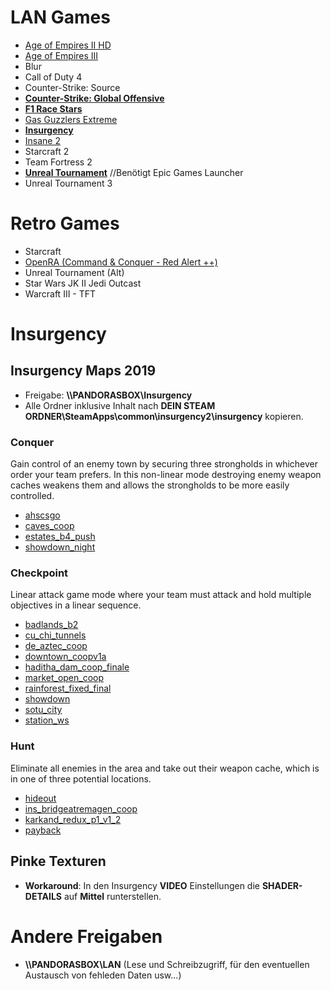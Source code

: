 # LAN Games

- [Age of Empires II HD](https://store.steampowered.com/app/221380/Age_of_Empires_II_HD)
- [Age of Empires III](https://store.steampowered.com/app/105450/Age_of_Empires_III_Complete_Collection/)
- Blur
- Call of Duty 4
- Counter-Strike: Source
- **[Counter-Strike: Global Offensive](https://store.steampowered.com/app/730/CounterStrike_Global_Offensive/)**
- **[F1 Race Stars](https://store.steampowered.com/app/203680/F1_RACE_STARS/)**
- [Gas Guzzlers Extreme](https://store.steampowered.com/app/243800/Gas_Guzzlers_Extreme/)
- **[Insurgency](https://store.steampowered.com/app/222880/Insurgency/)**
- [Insane 2](https://store.steampowered.com/app/35320/Insane_2/)
- Starcraft 2
- Team Fortress 2
- **[Unreal Tournament](https://www.epicgames.com/unrealtournament/)** //Benötigt Epic Games Launcher
- Unreal Tournament 3

# Retro Games
- Starcraft
- [OpenRA (Command & Conquer - Red Alert ++)](https://www.openra.net)
- Unreal Tournament (Alt)
- Star Wars JK II Jedi Outcast
- Warcraft III - TFT

# Insurgency

## Insurgency Maps 2019
- Freigabe: **\\\\PANDORASBOX\Insurgency**
- Alle Ordner inklusive Inhalt nach **DEIN STEAM ORDNER\SteamApps\common\insurgency2\insurgency** kopieren.

### Conquer
Gain control of an enemy town by securing three strongholds in whichever order your team prefers. In this non-linear mode destroying enemy weapon caches weakens them and allows the strongholds to be more easily controlled.
- [ahscsgo](https://steamcommunity.com/sharedfiles/filedetails/?id=1463683566&searchtext=ahscsgo)
- [caves_coop](https://steamcommunity.com/sharedfiles/filedetails/?id=1125220551&searchtext=caves_coop)
- [estates_b4_push](https://steamcommunity.com/sharedfiles/filedetails/?id=1567630372&searchtext=estates_b4_push)
- [showdown_night](https://steamcommunity.com/sharedfiles/filedetails/?id=896011370&searchtext=showdown_night)

### Checkpoint
Linear attack game mode where your team must attack and hold multiple objectives in a linear sequence.
- [badlands_b2](https://steamcommunity.com/sharedfiles/filedetails/?id=1893781116&searchtext=badlands_b2)
- [cu_chi_tunnels](https://steamcommunity.com/sharedfiles/filedetails/?id=537546276&searchtext=cu_chi_tunnels)
- [de_aztec_coop](https://steamcommunity.com/sharedfiles/filedetails/?id=1580296541&searchtext=de_aztec_coop)
- [downtown_coopv1a](https://steamcommunity.com/sharedfiles/filedetails/?id=1130993973&searchtext=downtown_coopv1a)
- [haditha_dam_coop_finale](https://steamcommunity.com/sharedfiles/filedetails/?id=1115534556&searchtext=haditha_dam_coop_finale)
- [market_open_coop](https://steamcommunity.com/sharedfiles/filedetails/?id=1190497035&searchtext=market_open_coop)
- [rainforest_fixed_final](https://steamcommunity.com/sharedfiles/filedetails/?id=1124444873&searchtext=rainforest_fixed_final)
- [showdown](https://steamcommunity.com/sharedfiles/filedetails/?id=890747795&searchtext=showdown)
- [sotu_city](https://steamcommunity.com/sharedfiles/filedetails/?id=1832309723&searchtext=sotu)
- [station_ws](https://steamcommunity.com/sharedfiles/filedetails/?id=317112080&searchtext=station_ws)

### Hunt
Eliminate all enemies in the area and take out their weapon cache, which is in one of three potential locations.
- [hideout](https://steamcommunity.com/sharedfiles/filedetails/?id=695181010&searchtext=hideout)
- [ins_bridgeatremagen_coop](https://steamcommunity.com/sharedfiles/filedetails/?id=822609478&searchtext=ins_bridgeatremagen_coop)
- [karkand_redux_p1_v1_2](https://steamcommunity.com/sharedfiles/filedetails/?id=1125255840&searchtext=karkand_redux_p1_v1_2)
- [payback](https://steamcommunity.com/sharedfiles/filedetails/?id=645198093&searchtext=payback)

## Pinke Texturen
- **Workaround**: In den Insurgency **VIDEO** Einstellungen die **SHADER-DETAILS** auf **Mittel** runterstellen.


# Andere Freigaben
- **\\\\PANDORASBOX\LAN** (Lese und Schreibzugriff, für den eventuellen Austausch von fehleden Daten usw...)
